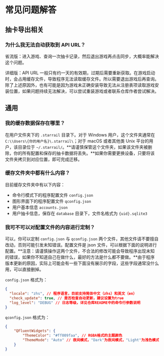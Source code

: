 # 常见问题解答

## 抽卡导出相关

### 为什么我无法自动获取到 API URL？

省流版：进入游戏、查询一次抽卡记录，然后退出游戏再点击同步，大概率能解决这个问题。

详细版：API URL 一般只有约一天的有效期，过期后需要重新获取。在游戏启动时，会占用缓存文件，导致程序无法读取缓存文件。所以需要退出游戏后再查询。除了上述原因外，也有可能是因为游戏未正确安装导致无法从注册表项读取游戏安装位置，如果问题持续无法解决，可以尝试重装游戏或者联系仓库作者尝试解决。

## 通用

### 我的缓存数据保存在哪里？

在用户文件夹下的 `.starrail` 目录下。对于 Windows 用户，这个文件夹通常在 `C:\\Users\{你的用户名}\.starrail\`；对于 macOS 或者其他类 Unix 平台的用户，该目录位于 `~/.starrail/`。**请谨慎保管这个文件夹，如果该文件夹被删除，你的所有配置和保存的抽卡数据将丢失。**如果你需要更换设备，只要将该文件夹拷贝到对应位置，即可完成迁移。

### 缓存文件夹中都有什么内容？

目前缓存文件夹中有以下内容：

- 命令行模式下的程序配置文件 `config.json`
- 图形界面下的程序配置文件 `qconfig.json`
- 用户基本信息 `accounts.json`
- 用户抽卡信息，保存在 `database` 目录下，文件名格式为 `{uid}.sqlite3`

### 我可不可以对配置文件的内容进行定制？

可以，你可以定制 `config.json` 与 `qconfig.json` 两个文件，其他文件请不要擅自改动，否则可能引发未知错误。配置文件是 json 文件，可以根据下面的说明进行配置。**注意：请谨慎操作这两个文件，不合法的修改可能会导致程序出现未知的错误，如果你不知道自己在做什么，最好的方法是什么都不要做。**由于程序版本更新的原因，实际上可能会有一些下面没有展示的字段，这些字段通常没什么用，可以直接删掉。

`config.json` 格式为：

```json
{
  "locale": "zhs", // 程序语言，目前支持简体中文（zhs）和英文（en）
  "check_update": true, // 是否检查自动更新，建议设置为true
  "log_level": "DEBUG" // 日志等级，详见仓库README中的命令行参数说明
}
```

`qconfig.json` 格式为：

```json
{
    "QFluentWidgets": {
        "ThemeColor": "#ff009faa", // RGBA格式的主题颜色
        "ThemeMode": "Auto" // 夜间模式，"Dark"为夜间模式，"Light"为浅色模式，"Auto"为跟随系统设定
    }
}
```
